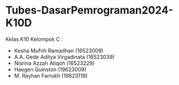 # Tubes-DasarPemrograman2024-K10D

Kelas K10 Kelompok C :
* Kesha Mufrih Ramadhan (16523009)
* A.A. Gede Aditya Virgadinata (16523039)
* Nisrina Azzah Atiqoh (16523229)
* Haegen Quinston (19623009)
* M. Rayhan Farrukh (19623119)
